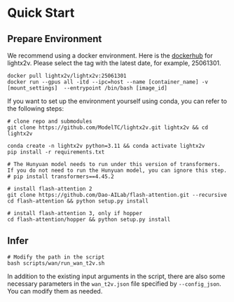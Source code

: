 # Quick Start

## Prepare Environment

We recommend using a docker environment. Here is the [dockerhub](https://hub.docker.com/r/lightx2v/lightx2v/tags) for lightx2v. Please select the tag with the latest date, for example, 25061301.

```shell
docker pull lightx2v/lightx2v:25061301
docker run --gpus all -itd --ipc=host --name [container_name] -v [mount_settings]  --entrypoint /bin/bash [image_id]
```

If you want to set up the environment yourself using conda, you can refer to the following steps:

```shell
# clone repo and submodules
git clone https://github.com/ModelTC/lightx2v.git lightx2v && cd lightx2v

conda create -n lightx2v python=3.11 && conda activate lightx2v
pip install -r requirements.txt

# The Hunyuan model needs to run under this version of transformers. If you do not need to run the Hunyuan model, you can ignore this step.
# pip install transformers==4.45.2

# install flash-attention 2
git clone https://github.com/Dao-AILab/flash-attention.git --recursive
cd flash-attention && python setup.py install

# install flash-attention 3, only if hopper
cd flash-attention/hopper && python setup.py install
```

## Infer

```shell
# Modify the path in the script
bash scripts/wan/run_wan_t2v.sh
```

In addition to the existing input arguments in the script, there are also some necessary parameters in the `wan_t2v.json` file specified by `--config_json`. You can modify them as needed.
